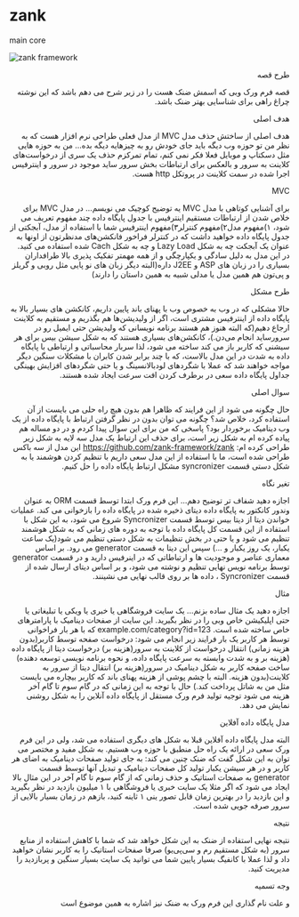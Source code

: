 # zank
main core

![zank framework](https://raw.githubusercontent.com/zank-framework/zank/master/zank.png)

<div dir="rtl">
 طرح قصه
 
قصه فرم ورک وبی که اسمش ضنک هست را در زیر شرح می دهم باشد که این نوشته چراغ راهی برای شناسایی بهتر ضنک باشد.

هدف اصلی

هدف اصلی از ساختش حذف مدل MVC از مدل فعلی طراحی نرم افزار هست که به نظر من تو حوزه وب دیگه باید جای خودش رو به چیزهایه دیگه بده...
من به حوزه هایی مثل دسکتاپ و موبایل فعلا فکر نمی کنم، تمام تمرکزم حذف یک سری از درخواست‌های کلاینت به سرور و بالعکس برای ارتباطات بخش سرور ساید موجود در سرور و اینترفیس اجرا شده در سمت کلاینت در پروتکل http هست.

MVC

برای آشنایی کوتاهی با مدل MVC یه توضیح کوچیک می نویسم...
در مدل MVC برای خلاص شدن از ارتباطات مستقیم اینترفیس با جدول پایگاه داده چند مفهوم تعریف می شود، ۱)مفهوم مدل۲)مفهوم کنترلر۳)مفهوم اینترفیس
شما با استفاده از مدل، آبجکتی از جدول پایگاه داده خواهید داشت که در کنترلر فراخور فانکشن‌های مدنظرتون از اونها به عنوان یک آبجکت چه به شکل Lazy Load و چه به شکل Cach شده استفاده می کنید.
در این مدل به دلیل سادگی و یکپارچگی و از همه مهمتر تفکیک پذیری بالا طرافداران بسیاری را در زبان های ASP و J2EE داره(البته دیگر زبان های نو پایی مثل روبی و گریلز و پی‌تون هم همین مدل یا مدلی شبیه به همین داستان را دارند)

طرح مشکل

حالا مشکلی که در وب به خصوص وب با پهنای باند پایین داریم، کانکشن های بسیار بالا به پایگاه داده از اینترفیس مشتری است، اگر از ولیدیشن‌ها هم بگذریم و مستقیم به کلاینت ارجاع دهیم(که البته هنوز هم هستند برنامه نویسانی که ولیدیشن حتی ایمیل رو در سرورساید انجام می‌دن.)،  کانکشن‌های بسیاری هستند که به شکل سیشن بیس برای هر سیشنی که کاربر باز می کند ساخته می شود، لذا سربار محاسباتی و ارتباطی با پایگاه داده به شدت در این مدل بالاست، که با چند برابر شدن کابران با مشکلات سنگین دیگر مواجه خواهند شد که عملا با شگردهای لودبالانسینگ و یا حتی شگردهای افزایش بهینگی جداول پایگاه داده سعی در برطرف کردن افت سرعت ایجاد شده هستند.

سوال اصلی

حال چگونه می شود از این فرایند که ظاهرا هم بدون هیچ راه حلی می بایست از آن استفاده کرد، خلاص شد؟ چگونه می توان بدون در نظر گرفتن ارتباط با پایگاه داده از یک وب دینامیک برخوردار بود؟
پاسخی که من برای این سوال پیدا کردم و در دو مساله هم پیاده کرده ام به شکل زیر است، 
برای حذف این ارتباط یک مدل سه لایه به شکل زیر طراحی کرده ام:
https://github.com/zank-framework/zank
این مدل از سه باکس طراحی شده است، 
ما با استفاده از این مدل سعی داریم با تنظیم کردن هوشمند یا به شکل دستی قسمت syncronizer مشکل ارتباط پایگاه داده را حل کنیم.

تغیر نگاه

اجازه دهید شفاف تر توضیح دهم...
این فرم ورک ابتدا توسط قسمت ORM به عنوان وندور کانکتور به پایگاه داده دیتای ذخیره شده در پایگاه داده را بازخوانی می کند.
عملیات خواندن دیتا از دیتا بیس توسط قسمت Syncronizer شروع  می شود، به این شکل با استفاده از این قسمت کل پایگاه داده با توجه به دوره های زمانی که به شکل هوشمند تنظیم می شود و یا حتی در بخش تنظیمات به شکل دستی تنظیم می شود(یک ساعت یکبار، یک روز یکبار و ...) سپس این دیتا به قسمت generator می رود.
 بر اساس معماری عناصر و موجودیت ها و ارتباطاتی که در اینرفیس دارید و در قسمت generator توسط برنامه نویس نهایی تنظیم و نوشته می شود، و بر اساس دیتای ارسال شده از قسمت Syncronizer ، داده ها بر روی قالب نهایی می نشینند.
 
 مثال
 
اجازه دهید یک مثال ساده بزنم...
یک سایت فروشگاهی یا خبری یا ویکی یا تبلیغاتی یا حتی اپلیکیشن خاص وبی را در نظر بگیرید.
این سایت از صفحات دینامیک با پارامترهای خاص ساخته شده است.
example.com/category?id=123
که با هر بار فراخوانی توسط هر کاربر یک بار فرایند زیر انجام می شود:
درخواست صفحه توسط کاربر(بدون هزینه زمانی)
انتقال درخواست از کلاینت به سرور(هزینه بر)
درخواست دیتا از پایگاه داده (هزینه بر و به شدت وابسته به سرعت پایگاه داده، و نحوه برنامه نویسی توسعه دهنده)
ساخت صفحه کاربر به شکل دینامیک در سرور(هزینه بر)
انتقال دیتا از سرور به کلاینت(بدون هزینه. البته با چشم پوشی از هزینه پهنای باند که کاربر بیچاره می بایست مثل من به شاتل پرداخت کند.)
حال با توجه به این زمانی که در گام سوم تا گام آخر هزینه می شود توجیه تولید فرم ورک مستقل از پایگاه داده آنلاین را به شکل روشنی نمایش می دهد.

مدل پایگاه داده آفلاین

البته مدل پایگاه داده آفلاین قبلا به شکل های دیگری استفاده می شد، ولی در این فرم ورک سعی در ارائه یک راه حل منطبق با حوزه وب هستیم.
به شکل مفید و مختصر می توان به این شکل گفت که ضنک چنین می کند:
به جای تولید صفحات دینامیک به اضای هر کاربر و در هر سیشن
یکبار تولید کل صفحات دینامیک و تبدیل آنها توسط قسمت generator به صفحات استاتیک و حذف زمانی که از گام سوم تا گام آخر در این مثال بالا ایجاد می شود
که اگر مثلا یک سایت خبری یا فروشگاهی با ۱ میلیون بازدید در نظر بگیرید و این بازدید را در بهترین زمان قابل تصور ینی ۱ ثاینه کنید، بازهم در زمان بسیار بالایی از سرور صرفه جویی شده است.

نتیجه

نتیجه نهایی استفاده از ضنک به این شکل خواهد شد که شما با کاهش استفاده از منابع سرور (به شکل مستقیم رم و سی‌پی‌یو) صرفا صفحات استاتیک را به کاربر نشان خواهید داد و لذا عملا با کانفیگ بسیار پایین شما می توانید یک سایت بسیار سنگین و پربازدید را مدیریت کنید.

وجه تسمیه

و علت نام گذاری این فرم ورک به ضنک نیز اشاره به همین موضوع است
</div>
